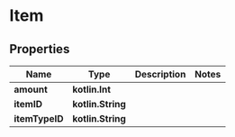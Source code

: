 
# Item

## Properties
| Name | Type | Description | Notes |
| ------------ | ------------- | ------------- | ------------- |
| **amount** | **kotlin.Int** |  |  |
| **itemID** | **kotlin.String** |  |  |
| **itemTypeID** | **kotlin.String** |  |  |



